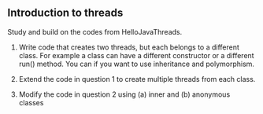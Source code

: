 ## Introduction to threads
Study and build on the codes from HelloJavaThreads.

1. Write code that creates two threads, but each belongs to a different class.
For example a class can have a different constructor or a different run() method.
You can if you want to use inheritance and polymorphism.

2. Extend the code in question 1 to create multiple threads from each class.

3. Modify the code in question 2 using (a) inner and (b) anonymous classes
